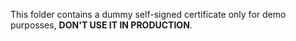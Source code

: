 This folder contains a dummy self-signed certificate only for demo purposses,
**DON'T USE IT IN PRODUCTION**.
